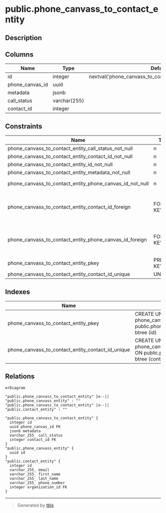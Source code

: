 # public.phone_canvass_to_contact_entity

## Description

## Columns

| Name            | Type         | Default                                                     | Nullable | Children | Parents                                                       | Comment |
| --------------- | ------------ | ----------------------------------------------------------- | -------- | -------- | ------------------------------------------------------------- | ------- |
| id              | integer      | nextval('phone_canvass_to_contact_entity_id_seq'::regclass) | false    |          |                                                               |         |
| phone_canvas_id | uuid         |                                                             | false    |          | [public.phone_canvass_entity](public.phone_canvass_entity.md) |         |
| metadata        | jsonb        |                                                             | false    |          |                                                               |         |
| call_status     | varchar(255) |                                                             | false    |          |                                                               |         |
| contact_id      | integer      |                                                             | false    |          | [public.contact_entity](public.contact_entity.md)             |         |

## Constraints

| Name                                                     | Type        | Definition                                                                          |
| -------------------------------------------------------- | ----------- | ----------------------------------------------------------------------------------- |
| phone_canvass_to_contact_entity_call_status_not_null     | n           | NOT NULL call_status                                                                |
| phone_canvass_to_contact_entity_contact_id_not_null      | n           | NOT NULL contact_id                                                                 |
| phone_canvass_to_contact_entity_id_not_null              | n           | NOT NULL id                                                                         |
| phone_canvass_to_contact_entity_metadata_not_null        | n           | NOT NULL metadata                                                                   |
| phone_canvass_to_contact_entity_phone_canvas_id_not_null | n           | NOT NULL phone_canvas_id                                                            |
| phone_canvass_to_contact_entity_contact_id_foreign       | FOREIGN KEY | FOREIGN KEY (contact_id) REFERENCES contact_entity(id) ON UPDATE CASCADE            |
| phone_canvass_to_contact_entity_phone_canvas_id_foreign  | FOREIGN KEY | FOREIGN KEY (phone_canvas_id) REFERENCES phone_canvass_entity(id) ON UPDATE CASCADE |
| phone_canvass_to_contact_entity_pkey                     | PRIMARY KEY | PRIMARY KEY (id)                                                                    |
| phone_canvass_to_contact_entity_contact_id_unique        | UNIQUE      | UNIQUE (contact_id)                                                                 |

## Indexes

| Name                                              | Definition                                                                                                                               |
| ------------------------------------------------- | ---------------------------------------------------------------------------------------------------------------------------------------- |
| phone_canvass_to_contact_entity_pkey              | CREATE UNIQUE INDEX phone_canvass_to_contact_entity_pkey ON public.phone_canvass_to_contact_entity USING btree (id)                      |
| phone_canvass_to_contact_entity_contact_id_unique | CREATE UNIQUE INDEX phone_canvass_to_contact_entity_contact_id_unique ON public.phone_canvass_to_contact_entity USING btree (contact_id) |

## Relations

```mermaid
erDiagram

"public.phone_canvass_to_contact_entity" }o--|| "public.phone_canvass_entity" : ""
"public.phone_canvass_to_contact_entity" |o--|| "public.contact_entity" : ""

"public.phone_canvass_to_contact_entity" {
  integer id
  uuid phone_canvas_id FK
  jsonb metadata
  varchar_255_ call_status
  integer contact_id FK
}
"public.phone_canvass_entity" {
  uuid id
}
"public.contact_entity" {
  integer id
  varchar_255_ email
  varchar_255_ first_name
  varchar_255_ last_name
  varchar_255_ phone_number
  integer organization_id FK
}
```

---

> Generated by [tbls](https://github.com/k1LoW/tbls)
